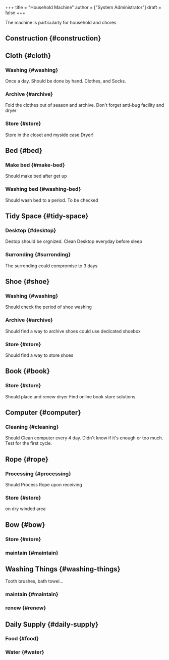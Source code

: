 +++
title = "Household Machine"
author = ["System Administrator"]
draft = false
+++

The machine is particularly for household and chores


## Construction {#construction}


## Cloth {#cloth}


### Washing {#washing}

Once a day. Should be done by hand.
Clothes, and Socks.


### Archive {#archive}

Fold the clothes out of season and archive.
Don't forget anti-bug facility and dryer


### Store {#store}

Store in the closet and myside case
Dryer!


## Bed {#bed}


### Make bed {#make-bed}

Should make bed after get up


### Washing bed {#washing-bed}

Should wash bed to a period.
To be checked


## Tidy Space {#tidy-space}


### Desktop {#desktop}

Destop should be orgnized. Clean Desktop everyday before sleep


### Surronding {#surronding}

The surronding could compromise to 3 days


## Shoe {#shoe}


### Washing {#washing}

Should check the period of shoe washing


### Archive {#archive}

Should find a way to archive shoes
could use dedicated shoebox


### Store {#store}

Should find a way to store shoes


## Book {#book}


### Store {#store}

Should place and renew dryer
Find online book store solutions


## Computer {#computer}


### Cleaning {#cleaning}

Should Clean computer every 4 day. Didn't know if it's enough or too much.
Test for the first cycle.


## Rope {#rope}


### Processing {#processing}

Should Process Rope upon receiving


### Store {#store}

on dry winded area


## Bow {#bow}


### Store {#store}


### maintain {#maintain}


## Washing Things {#washing-things}

Tooth brushes, bath towel...


### maintain {#maintain}


### renew {#renew}


## Daily Supply {#daily-supply}


### Food {#food}


### Water {#water}